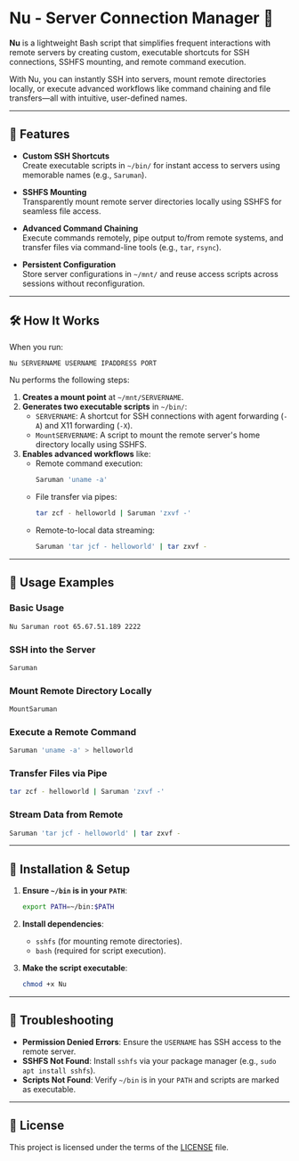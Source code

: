 # Nu - Server Connection Manager 🚀

**Nu** is a lightweight Bash script that simplifies frequent interactions with remote servers by creating custom, executable shortcuts for SSH connections, SSHFS mounting, and remote command execution.  

With Nu, you can instantly SSH into servers, mount remote directories locally, or execute advanced workflows like command chaining and file transfers—all with intuitive, user-defined names.

---

## 🌟 Features

- **Custom SSH Shortcuts**  
  Create executable scripts in `~/bin/` for instant access to servers using memorable names (e.g., `Saruman`).

- **SSHFS Mounting**  
  Transparently mount remote server directories locally using SSHFS for seamless file access.

- **Advanced Command Chaining**  
  Execute commands remotely, pipe output to/from remote systems, and transfer files via command-line tools (e.g., `tar`, `rsync`).

- **Persistent Configuration**  
  Store server configurations in `~/mnt/` and reuse access scripts across sessions without reconfiguration.

---

## 🛠️ How It Works

When you run:  
```bash
Nu SERVERNAME USERNAME IPADDRESS PORT
```

Nu performs the following steps:

1. **Creates a mount point** at `~/mnt/SERVERNAME`.
2. **Generates two executable scripts** in `~/bin/`:
   - `SERVERNAME`: A shortcut for SSH connections with agent forwarding (`-A`) and X11 forwarding (`-X`).
   - `MountSERVERNAME`: A script to mount the remote server's home directory locally using SSHFS.
3. **Enables advanced workflows** like:
   - Remote command execution:  
     ```bash
     Saruman 'uname -a'
     ```
   - File transfer via pipes:  
     ```bash
     tar zcf - helloworld | Saruman 'zxvf -'
     ```
   - Remote-to-local data streaming:  
     ```bash
     Saruman 'tar jcf - helloworld' | tar zxvf -
     ```

---

## 🧪 Usage Examples

### Basic Usage
```bash
Nu Saruman root 65.67.51.189 2222
```

### SSH into the Server
```bash
Saruman
```

### Mount Remote Directory Locally
```bash
MountSaruman
```

### Execute a Remote Command
```bash
Saruman 'uname -a' > helloworld
```

### Transfer Files via Pipe
```bash
tar zcf - helloworld | Saruman 'zxvf -'
```

### Stream Data from Remote
```bash
Saruman 'tar jcf - helloworld' | tar zxvf -
```

---

## 🧰 Installation & Setup

1. **Ensure `~/bin` is in your `PATH`**:
   ```bash
   export PATH=~/bin:$PATH
   ```
2. **Install dependencies**:
   - `sshfs` (for mounting remote directories).
   - `bash` (required for script execution).

3. **Make the script executable**:
   ```bash
   chmod +x Nu
   ```

---

## 🧭 Troubleshooting

- **Permission Denied Errors**: Ensure the `USERNAME` has SSH access to the remote server.
- **SSHFS Not Found**: Install `sshfs` via your package manager (e.g., `sudo apt install sshfs`).
- **Scripts Not Found**: Verify `~/bin` is in your `PATH` and scripts are marked as executable.

---

## 📄 License

This project is licensed under the terms of the [LICENSE](LICENSE) file.
